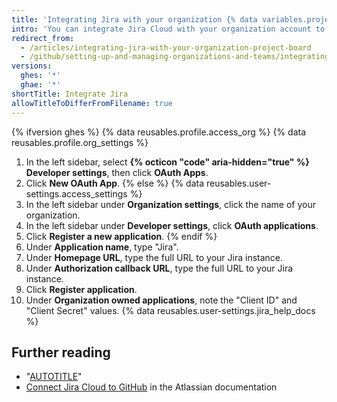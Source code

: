```yaml
---
title: 'Integrating Jira with your organization {% data variables.projects.projects_v1_board %}'
intro: 'You can integrate Jira Cloud with your organization account to scan commits and pull requests, creating relevant metadata and hyperlinks in any mentioned Jira issues.'
redirect_from:
  - /articles/integrating-jira-with-your-organization-project-board
  - /github/setting-up-and-managing-organizations-and-teams/integrating-jira-with-your-organization-project-board
versions:
  ghes: '*'
  ghae: '*'
shortTitle: Integrate Jira
allowTitleToDifferFromFilename: true
---
```


{% ifversion ghes %}
{% data reusables.profile.access_org %}
{% data reusables.profile.org_settings %}
1. In the left sidebar, select **{% octicon "code" aria-hidden="true" %} Developer settings**, then click **OAuth Apps**.
1. Click **New OAuth App**.
{% else %}
{% data reusables.user-settings.access_settings %}
1. In the left sidebar under **Organization settings**, click the name of your organization.
1. In the left sidebar under **Developer settings**, click **OAuth applications**.
1. Click **Register a new application**.
{% endif %}
1. Under **Application name**, type "Jira".
1. Under **Homepage URL**, type the full URL to your Jira instance.
1. Under **Authorization callback URL**, type the full URL to your Jira instance.
1. Click **Register application**.
1. Under **Organization owned applications**, note the "Client ID" and "Client Secret" values.
{% data reusables.user-settings.jira_help_docs %}

## Further reading

- "[AUTOTITLE](/account-and-profile/setting-up-and-managing-your-personal-account-on-github/managing-personal-account-settings/integrating-jira-with-your-personal-projects)"
- [Connect Jira Cloud to GitHub](https://confluence.atlassian.com/adminjiracloud/connect-jira-cloud-to-github-814188429.html) in the Atlassian documentation
